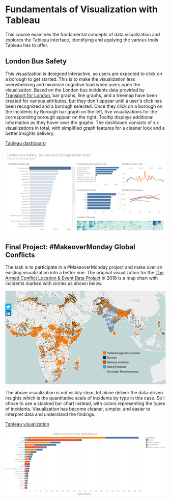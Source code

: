 # Fundamentals of Visualization with Tableau

This course examines the fundamental concepts of data visualization and explores the Tableau interface, identifying and applying the various tools Tableau has to offer.

## London Bus Safety

This visualization is designed interactive, so users are expected to click on a borough to get started. This is to make the visualization less overwhelming and minimize cognitive load when users open the visualization. Based on the London bus incidents data provided by [Transport for London](https://tfl.gov.uk/corporate/publications-and-reports/bus-safety-data), bar graphs, line graphs, and a treemap have been created for various attributes, but they don't appear until a user's click has been recognized and a borough selected. Once they click on a borough on the Incidents by Borough bar graph on the left, five visualizations for the corresponding borough appear on the right. Tooltip displays additional information as they hover over the graphs. The dashboard consists of six visualizations in total, with simplified graph features for a cleaner look and a better insights delivery.

[Tableau dashboard](https://public.tableau.com/app/profile/yl5787/viz/LondonBusSafety_16262014109170/Dashboard)

![London Bus Safety Dashboard](https://github.com/yl5787/tableau-specialization/blob/main/visualizations/London%20Bus%20Safety.png)

## Final Project: #MakeoverMonday Global Conflicts

The task is to participate in a #MakeoverMonday project and make over an existing visualization into a better one. The original visualization for the [The Armed Conflict Location & Event Data Project](https://www.acleddata.com/data/) in 2018 is a map chart with incidents marked with circles as shown below.

![MakeoverMonday Original Visualization](https://github.com/yl5787/tableau-specialization/blob/main/MakeoverMonday%20Original.png)

The above visualization is not visibly clear, let alone deliver the data-driven insights which is the quantitative scale of incidents by type in this case. So I chose to use a stacked bar chart instead, with colors representing the types of incidents. Visualization has become cleaner, simpler, and easier to interpret data and understand the findings.

[Tableau visualization](https://public.tableau.com/app/profile/yl5787/viz/GlobalConflictsbyType/Sheet1)

![Global Confilcts](https://github.com/yl5787/tableau-specialization/blob/main/visualizations/Global%20Conflicts.png)
